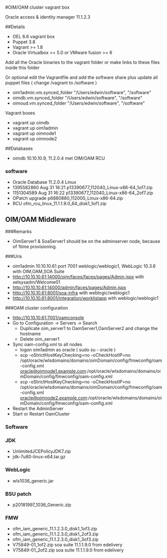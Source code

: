 #OIM/OAM cluster vagrant box

Oracle access & identity manager 11.1.2.3

##Details
- OEL 6.6 vagrant box
- Puppet 3.8
- Vagrant >= 1.8
- Oracle Virtualbox >= 5.0 or VMware fusion >= 6

Add all the Oracle binaries to the vagrant folder or make links to these files inside this folder

Or optional edit the Vagrantfile and add the software share plus update all puppet files ( change /vagrant to /software )
- oim1admin.vm.synced_folder "/Users/edwin/software", "/software"
- oimdb.vm.synced_folder "/Users/edwin/software", "/software"
- oimoud.vm.synced_folder "/Users/edwin/software", "/software"

Vagrant boxes
- vagrant up oimdb
- vagrant up oim1admin
- vagrant up oimnode1
- vagrant up oimnode2

##Databases
- oimdb 10.10.10.9, 11.2.0.4 met OIM/OAM RCU

### software
- Oracle Database 11.2.0.4 Linux
- 1395582860 Aug 31 16:21 p13390677_112040_Linux-x86-64_1of7.zip
- 1151304589 Aug 31 16:22 p13390677_112040_Linux-x86-64_2of7.zip
- OPatch upgrade p6880880_112000_Linux-x86-64.zip
- RCU ofm_rcu_linux_11.1.1.9.0_64_disk1_1of1.zip

## OIM/OAM Middleware

###Remarks
- OimServer1 & SoaServer1 should be on the adminserver node, because of 1time provisioning.

###Uris
- oim1admin 10.10.10.61 port 7001 weblogic/weblogic1, WebLogic 10.3.6 with OIM,OAM,SOA Suite
- http://10.10.10.61:14000/oim/faces/faces/pages/Admin.jspx with xelsysadm/Welcome01
- http://10.10.10.61:14000/admin/faces/pages/Admin.jspx
- http://10.10.10.61:8001/soa-infra with weblogic/weblogic1
- http://10.10.10.61:8001/integration/worklistapp with weblogic/weblogic1

###OAM cluster configuration
- http://10.10.10.61:7001/oamconsole
- Go to Configuration -> Servers -> Search
	- Duplicate oim_server1 to OamServer1,OamServer2 and change the hostname
	- Delete oim_server1
- Sync oam-config.xml to all nodes
	- logon oim1admin as oracle ( sudo su - oracle )
	- scp -oStrictHostKeyChecking=no -oCheckHostIP=no /opt/oracle/wlsdomains/domains/oimDomain/config/fmwconfig/oam-config.xml oracle@oimnode1.example.com:/opt/oracle/wlsdomains/domains/oimDomain/config/fmwconfig/oam-config.xml
	- scp -oStrictHostKeyChecking=no -oCheckHostIP=no /opt/oracle/wlsdomains/domains/oimDomain/config/fmwconfig/oam-config.xml oracle@oimnode2.example.com:/opt/oracle/wlsdomains/domains/oimDomain/config/fmwconfig/oam-config.xml
- Restart the AdminServer
- Start or Restart OamCluster

### Software

### JDK
- UnlimitedJCEPolicyJDK7.zip
- jdk-7u80-linux-x64.tar.gz

### WebLogic
- wls1036_generic.jar

### BSU patch
- p20181997_1036_Generic.zip

### FMW
- ofm_iam_generic_11.1.2.3.0_disk1_1of3.zip
- ofm_iam_generic_11.1.2.3.0_disk1_2of3.zip
- ofm_iam_generic_11.1.2.3.0_disk1_3of3.zip
- V75849-01_1of2.zip soa suite 11.1.1.9.0 from edelivery
- V75849-01_2of2.zip soa suite 11.1.1.9.0 from edelivery


